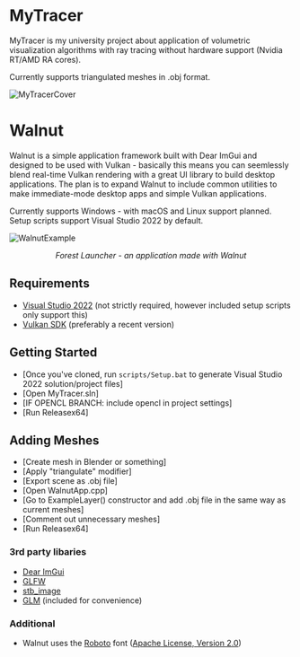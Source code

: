 # MyTracer
MyTracer is my university project about application of volumetric visualization algorithms with ray tracing without hardware support (Nvidia RT/AMD RA cores).

Currently supports triangulated meshes in .obj format.

![MyTracerCover](https://sun9-15.userapi.com/impg/BJ-if0QxpoFISeyRfuyIvpV_hr6oGZgTJ7-6Mg/oRm0q5h1YBU.jpg?size=977x534&quality=96&sign=9fa5ef2c4da078855f60473904c1e9de&type=album)

# Walnut

Walnut is a simple application framework built with Dear ImGui and designed to be used with Vulkan - basically this means you can seemlessly blend real-time Vulkan rendering with a great UI library to build desktop applications. The plan is to expand Walnut to include common utilities to make immediate-mode desktop apps and simple Vulkan applications.

Currently supports Windows - with macOS and Linux support planned. Setup scripts support Visual Studio 2022 by default.

![WalnutExample](https://hazelengine.com/images/ForestLauncherScreenshot.jpg)
_<center>Forest Launcher - an application made with Walnut</center>_

## Requirements
- [Visual Studio 2022](https://visualstudio.com) (not strictly required, however included setup scripts only support this)
- [Vulkan SDK](https://vulkan.lunarg.com/sdk/home#windows) (preferably a recent version)

## Getting Started
- [Once you've cloned, run `scripts/Setup.bat` to generate Visual Studio 2022 solution/project files]
- [Open MyTracer.sln]
- [IF OPENCL BRANCH: include opencl in project settings]
- [Run Releasex64]

## Adding Meshes
- [Create mesh in Blender or something]
- [Apply "triangulate" modifier]
- [Export scene as .obj file]
- [Open WalnutApp.cpp]
- [Go to ExampleLayer() constructor and add .obj file in the same way as current meshes]
- [Comment out unnecessary meshes]
- [Run Releasex64]

### 3rd party libaries
- [Dear ImGui](https://github.com/ocornut/imgui)
- [GLFW](https://github.com/glfw/glfw)
- [stb_image](https://github.com/nothings/stb)
- [GLM](https://github.com/g-truc/glm) (included for convenience)

### Additional
- Walnut uses the [Roboto](https://fonts.google.com/specimen/Roboto) font ([Apache License, Version 2.0](https://www.apache.org/licenses/LICENSE-2.0))

